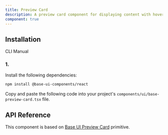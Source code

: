 ```yaml
---
title: Preview Card
description: A preview card component for displaying content with hover effects and interactive states. Built on top of Base UI Preview Card component.
component: true
---
```


## Installation

CLI
Manual

### 1.

Install the following dependencies:

```bash
npm install @base-ui-components/react
```

Copy and paste the following code into your project's `components/ui/base-preview-card.tsx` file.

## API Reference

This component is based on [Base UI Preview Card](https://base-ui.com/react/components/preview-card) primitive.
